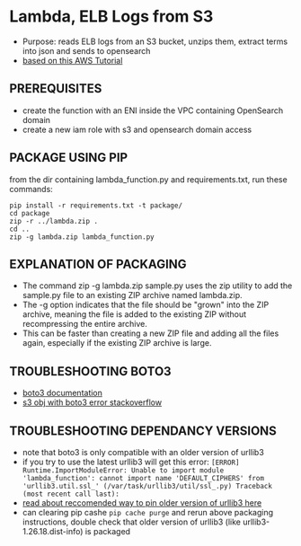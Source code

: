 # Lambda, ELB Logs from S3
- Purpose: reads ELB logs from an S3 bucket, unzips them, extract terms into json and sends to opensearch
- [based on this AWS Tutorial](https://docs.aws.amazon.com/opensearch-service/latest/developerguide/integrations.html#integrations-s3-lambda)

## PREREQUISITES
- create the function with an ENI inside the VPC containing OpenSearch domain
- create a new iam role with s3 and opensearch domain access

## PACKAGE USING PIP
from the dir containing lambda_function.py and requirements.txt, run these commands:

```
pip install -r requirements.txt -t package/
cd package
zip -r ../lambda.zip .
cd ..
zip -g lambda.zip lambda_function.py
```

## EXPLANATION OF PACKAGING
- The command zip -g lambda.zip sample.py uses the zip utility to add the sample.py file to an existing ZIP archive named lambda.zip.
- The -g option indicates that the file should be "grown" into the ZIP archive, meaning the file is added to the existing ZIP without recompressing the entire archive.
- This can be faster than creating a new ZIP file and adding all the files again, especially if the existing ZIP archive is large.

## TROUBLESHOOTING BOTO3
- [boto3 documentation](boto3.amazonaws.com/v1/documentation/api/latest/reference/services/s3/client/put_object.html)
- [s3 obj with boto3 error stackoverflow](https://stackoverflow.com/questions/31976273/open-s3-object-as-a-string-with-boto3)

## TROUBLESHOOTING DEPENDANCY VERSIONS
- note that boto3 is only compatible with an older version of urllib3
- if you try to use the latest urllib3 will get this error:
```[ERROR] Runtime.ImportModuleError: Unable to import module 'lambda_function': cannot import name 'DEFAULT_CIPHERS' from 'urllib3.util.ssl_' (/var/task/urllib3/util/ssl_.py) Traceback (most recent call last):```
- [read about reccomended way to pin older version of urllib3 here](https://urllib3.readthedocs.io/en/stable/v2-migration-guide.html#importerror-cannot-import-name-default-ciphers-from-urllib3-util-ssl)
- can clearing pip cashe ```pip cache purge``` and rerun above packaging instructions, double check that older version of urllib3 (like urllib3-1.26.18.dist-info) is packaged
